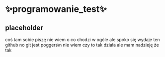 # ✨programowanie_test✨
## placeholder
coś tam sobie piszę nie wiem o co chodzi w ogóle
ale spoko się wydaje ten github no git jest poggers\n
nie wiem czy to tak działa ale mam nadzieję że tak
